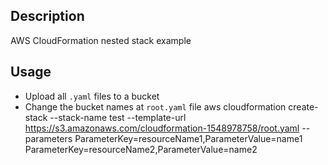 
## Description
AWS CloudFormation nested stack example

## Usage
- Upload all `.yaml` files to a bucket
- Change the bucket names at `root.yaml` file
aws cloudformation create-stack --stack-name test  --template-url https://s3.amazonaws.com/cloudformation-1548978758/root.yaml --parameters  ParameterKey=resourceName1,ParameterValue=name1 ParameterKey=resourceName2,ParameterValue=name2
